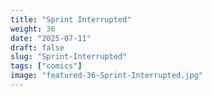```yaml
---
title: "Sprint Interrupted"
weight: 36
date: "2025-07-11"
draft: false
slug: "Sprint-Interrupted"
tags: ["comics"]
image: "featured-36-Sprint-Interrupted.jpg"
---
```

